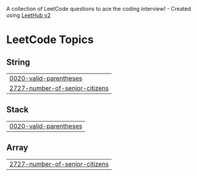 A collection of LeetCode questions to ace the coding interview! - Created using [LeetHub v2](https://github.com/arunbhardwaj/LeetHub-2.0)
<!---LeetCode Topics Start-->
# LeetCode Topics
## String
|  |
| ------- |
| [0020-valid-parentheses](https://github.com/Karthikeyan1484/leetcode/tree/master/0020-valid-parentheses) |
| [2727-number-of-senior-citizens](https://github.com/Karthikeyan1484/leetcode/tree/master/2727-number-of-senior-citizens) |
## Stack
|  |
| ------- |
| [0020-valid-parentheses](https://github.com/Karthikeyan1484/leetcode/tree/master/0020-valid-parentheses) |
## Array
|  |
| ------- |
| [2727-number-of-senior-citizens](https://github.com/Karthikeyan1484/leetcode/tree/master/2727-number-of-senior-citizens) |
<!---LeetCode Topics End-->